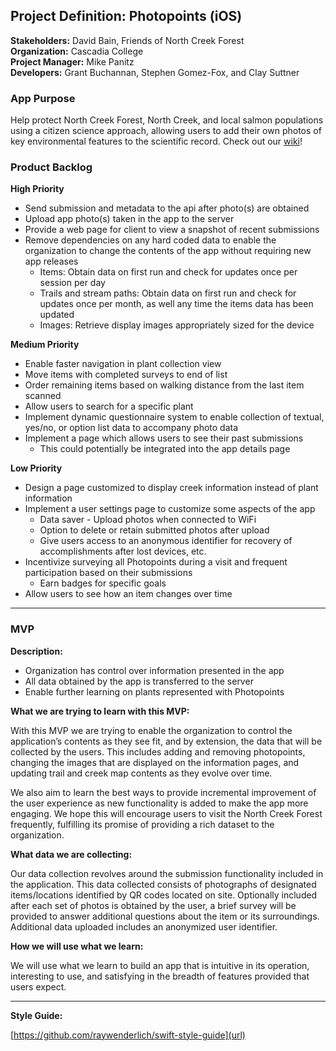 
<h2>Project Definition: Photopoints (iOS)</h2>

**Stakeholders:** David Bain, Friends of North Creek Forest<br/>
**Organization:** Cascadia College<br/>
**Project Manager:** Mike Panitz</br>
**Developers:** Grant Buchannan, Stephen Gomez-Fox, and Clay Suttner</br>

<h3>App Purpose</h3>
Help protect North Creek Forest, North Creek, and local salmon populations using a citizen science approach, allowing users to add their own photos of key environmental features to the scientific record. Check out our <a href="https://github.com/MobileApps-Cascadia/photopoints-ios/wiki">wiki</a>!

<h3>Product Backlog</h3>

**High Priority**
- Send submission and metadata to the api after photo(s) are obtained
- Upload app photo(s) taken in the app to the server
- Provide a web page for client to view a snapshot of recent submissions
- Remove dependencies on any hard coded data to enable the organization to change the contents of the app without requiring new app releases
  - Items:  Obtain data on first run and check for updates once per session per day
  - Trails and stream paths:  Obtain data on first run and check for updates once per month, as well any time the items data has been updated
  - Images: Retrieve display images appropriately sized for the device


**Medium Priority**


- Enable faster navigation in plant collection view
- Move items with completed surveys to end of list
- Order remaining items based on walking distance from the last item scanned
- Allow users to search for a specific plant
- Implement dynamic questionnaire system to enable collection of textual, yes/no, or option list data to accompany photo data
- Implement a page which allows users to see their past submissions
  - This could potentially be integrated into the app details page


**Low Priority**

- Design a page customized to display creek information instead of plant information 
- Implement a user settings page to customize some aspects of the app
  - Data saver - Upload photos when connected to WiFi
  - Option to delete or retain submitted photos after upload
  - Give users access to an anonymous identifier for recovery of accomplishments after lost devices, etc.
- Incentivize surveying all Photopoints during a visit and frequent participation based on their submissions
  - Earn badges for specific goals
- Allow users to see how an item changes over time


<hr/>

<H3>MVP</h3>

**Description:**

- Organization has control over information presented in the app
- All data obtained by the app is transferred to the server
- Enable further learning on plants represented with Photopoints
 
**What we are trying to learn with this MVP:**

With this MVP we are trying to enable the organization to control the application’s contents as they see fit, and by extension, the data that will be collected by the users. This includes adding and removing photopoints, changing the images that are displayed on the information pages, and updating trail and creek map contents as they evolve over time.

We also aim to learn the best ways to provide incremental improvement of the user experience as new functionality is added to make the app more engaging. We hope this will encourage users to visit the North Creek Forest frequently, fulfilling its promise of providing a rich dataset to the organization.
 
**What data we are collecting:**

Our data collection revolves around the submission functionality included in the application. This data collected consists of photographs of designated items/locations identified by QR codes located on site. Optionally included after each set of photos is obtained by the user, a brief survey will be provided to answer additional questions about the item or its surroundings. Additional data uploaded includes an anonymized user identifier.
 
**How we will use what we learn:**

We will use what we learn to build an app that is intuitive in its operation, interesting to use, and satisfying in the breadth of features provided that users expect. 


<hr/>

**Style Guide:** 	

[https://github.com/raywenderlich/swift-style-guide](url)

